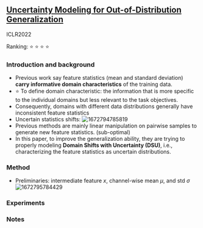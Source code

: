 ## [Uncertainty Modeling for Out-of-Distribution Generalization](https://arxiv.org/abs/2202.03958)

ICLR2022

Ranking: :star: :star: :star: :star:

### Introduction and background
- Previous work say feature statistics (mean and standard deviation) **carry informative domain characteristics** of the training data.
- :star: To define domain characteristic: the information that is more specific to the individual domains but less relevant to the task objectives.
- Consequently, domains with different data distributions generally have inconsistent feature statistics 
- Uncertain statistics shifts: 
![1672794785819](https://user-images.githubusercontent.com/46414159/210466607-01cdff7b-b595-4575-b0f6-cdf065effb9c.png)
- Previous methods are mainly linear manipulation on pairwise samples to generate new feature statistics. (sub-optimal)
- In this paper, to improve the generalization ability, they are trying to properly modeling **Domain Shifts with Uncertainty (DSU)**, i.e., characterizing the feature statistics as uncertain distributions.

### Method
- Preliminaries: intermediate feature $x$, channel-wise mean $\mu$, and std $\sigma$
![1672795784429](https://user-images.githubusercontent.com/46414159/210467966-7767b4bf-c712-4400-96fd-4a9679c381e1.png)

### Experiments

### Notes
